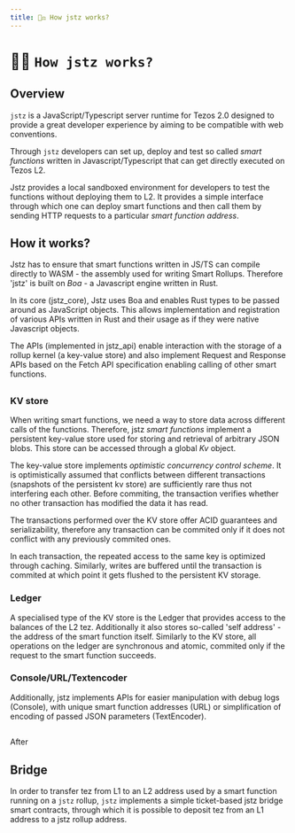 ```yaml
---
title: 👨‍⚖️ How jstz works?
---
```


<script setup>
import VPButton from "vitepress/dist/client/theme-default/components/VPButton.vue";
</script>

# 👨‍⚖️ `How jstz works?`

## Overview

`jstz` is a JavaScript/Typescript server runtime for Tezos 2.0 designed to provide a great developer experience by aiming to be compatible with web conventions.

Through `jstz` developers can set up, deploy and test so called _smart functions_ written in Javascript/Typescript that can get directly executed on Tezos L2.

Jstz provides a local sandboxed environment for developers to test the functions without deploying them to L2. It provides a simple interface through which one can deploy smart functions and then call them by sending HTTP requests to a particular _smart function address_.

## How it works?

Jstz has to ensure that smart functions written in JS/TS can compile directly to WASM - the assembly used for writing Smart Rollups. Therefore 'jstz' is built on _Boa_ - a Javascript engine written in Rust.

In its core (jstz_core), Jstz uses Boa and enables Rust types to be passed around as JavaScript objects. This allows implementation and registration of various APIs written in Rust and their usage as if they were native Javascript objects.

The APIs (implemented in jstz_api) enable interaction with the storage of a rollup kernel (a key-value store) and also implement Request and Response APIs based on the Fetch API specification enabling calling of other smart functions.

##

### KV store

When writing smart functions, we need a way to store data across different calls of the functions. Therefore, jstz _smart functions_ implement a persistent key-value store used for storing and retrieval of arbitrary JSON blobs. This store can be accessed through a global _Kv_ object.

The key-value store implements _optimistic concurrency control scheme_. It is optimistically assumed that conflicts between different transactions (snapshots of the persistent kv store) are sufficiently rare thus not interfering each other. Before commiting, the transaction verifies whether no other transaction has modified the data it has read.

The transactions performed over the KV store offer ACID guarantees and serializability, therefore any transaction can be commited only if it does not conflict with any previously commited ones.

In each transaction, the repeated access to the same key is optimized through caching. Similarly, writes are buffered until the transaction is commited at which point it gets flushed to the persistent KV storage.

### Ledger

A specialised type of the KV store is the Ledger that provides access to the balances of the L2 tez. Additionally it also stores so-called 'self address' - the address of the smart function itself. Similarly to the KV store, all operations on the ledger are synchronous and atomic, commited only if the request to the smart function succeeds.

### Console/URL/Textencoder

Additionally, jstz implements APIs for easier manipulation with debug logs (Console), with unique smart function addresses (URL) or simplification of encoding of passed JSON parameters (TextEncoder).

##

After

## Bridge

In order to transfer tez from L1 to an L2 address used by a smart function running on a `jstz` rollup, `jstz` implements a simple ticket-based jstz bridge smart contracts, through which it is possible to deposit tez from an L1 address to a jstz rollup address.
